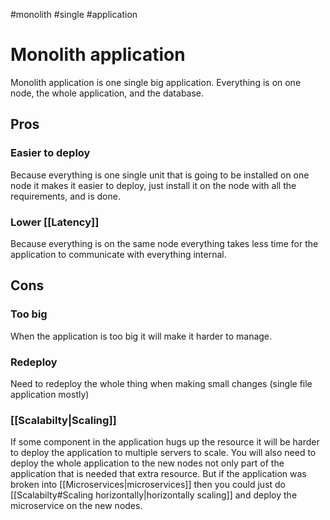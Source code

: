#monolith #single #application

# Monolith application

Monolith application is one single big application.  Everything is on one node, the whole application, and the database. 



## Pros

### Easier to deploy 
Because everything is one single unit that is going to be installed on one node it makes it easier to deploy, just install it on the node with all the requirements, and is done. 

### Lower [[Latency]]
Because everything is on the same node everything takes less time for the application to communicate with everything internal. 

## Cons

### Too big
When the application is too big it will make it harder to manage. 

### Redeploy
Need to redeploy the whole thing when making small changes (single file application mostly)

### [[Scalabilty|Scaling]] 
If some component in the application hugs up the resource it will be harder to deploy the application to multiple servers to scale. You will also need to deploy the whole application to the new nodes not only part of the application that is needed that extra resource. But if the application was broken into [[Microservices|microservices]] then you could just do [[Scalabilty#Scaling horizontally|horizontally scaling]] and deploy the microservice on the new nodes.  